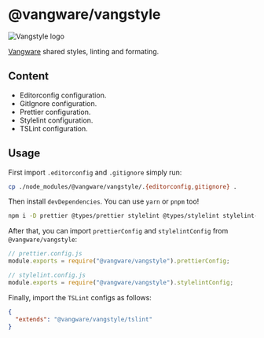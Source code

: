 # @vangware/vangstyle

![Vangstyle logo](https://i.imgur.com/Y0FMZDv.png)

[Vangware](https://vangware.com) shared styles, linting and formating.

## Content

- Editorconfig configuration.
- GitIgnore configuration.
- Prettier configuration.
- Stylelint configuration.
- TSLint configuration.

## Usage

First import `.editorconfig` and `.gitignore` simply run:

```sh
cp ./node_modules/@vangware/vangstyle/.{editorconfig,gitignore} .
```

Then install `devDependencies`. You can use `yarn` or `pnpm` too!

```bash
npm i -D prettier @types/prettier stylelint @types/stylelint stylelint-config-standard stylelint-order tslib tslint tslint-config-prettier
```

After that, you can import `prettierConfig` and `stylelintConfig` from `@vangware/vangstyle`:

```js
// prettier.config.js
module.exports = require("@vangware/vangstyle").prettierConfig;

// stylelint.config.js
module.exports = require("@vangware/vangstyle").stylelintConfig;
```

Finally, import the `TSLint` configs as follows:

```json
{
  "extends": "@vangware/vangstyle/tslint"
}
```
